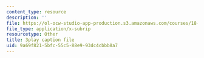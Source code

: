```yaml
---
content_type: resource
description: ''
file: https://ol-ocw-studio-app-production.s3.amazonaws.com/courses/18-03sc-differential-equations-fall-2011/9a69f8215bfc55c588e993dc4cbbb8a7_zNPK_t03zds.vtt
file_type: application/x-subrip
resourcetype: Other
title: 3play caption file
uid: 9a69f821-5bfc-55c5-88e9-93dc4cbbb8a7
---
```


